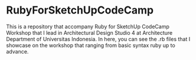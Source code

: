 # RubyForSketchUpCodeCamp
This is a repository that accompany Ruby for SketchUp CodeCamp Workshop that I lead in Architectural Design Studio 4 at Architecture Department of Universitas Indonesia. In here, you can see the .rb files that I showcase on the workshop that ranging from basic syntax ruby up to advance.
